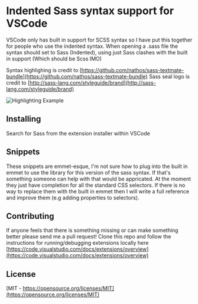 # Indented Sass syntax support for VSCode
VSCode only has built in support for SCSS syntax so I have put this together for people who use the indented syntax.
When opening a .sass file the syntax should set to Sass (Indented), using just Sass clashes with the built in support (Which should be Scss IMO)

Syntax highlighing is credit to [https://github.com/nathos/sass-textmate-bundle](https://github.com/nathos/sass-textmate-bundle)
Sass seal logo is credit to [http://sass-lang.com/styleguide/brand](http://sass-lang.com/styleguide/brand)

![Highlighting Example](https://raw.githubusercontent.com/robinbentley/vscode-sass-indented/master/images/screenshot.png)

## Installing
Search for Sass from the extension installer within VSCode

## Snippets
These snippets are emmet-esque, I'm not sure how to plug into the built in emmet to use the library for this version of the sass syntax. If that's something someone can help with that would be appricated.
At the moment they just have completion for all the standard CSS selectors. If there is no way to replace them with the built in emmet then I will write a full reference and improve them (e.g adding properties to selectors).

## Contributing
If anyone feels that there is something missing or can make something better please send me a pull request! Clone this repo and follow the instructions for running/debugging extensions locally here [https://code.visualstudio.com/docs/extensions/overview](https://code.visualstudio.com/docs/extensions/overview)

## License
[MIT - https://opensource.org/licenses/MIT](https://opensource.org/licenses/MIT)
